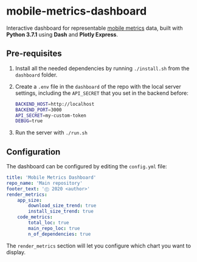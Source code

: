 # mobile-metrics-dashboard

Interactive dashboard for representable [mobile metrics](https://github.com/matsoftware/mobile-metrics) data, built with **Python 3.7.1** using **Dash** and **Plotly Express**.

## Pre-requisites

1. Install all the needed dependencies by running `./install.sh` from the `dashboard` folder. 

2. Create a `.env` file in the `dashboard` of the repo with the local server settings, including the `API_SECRET` that you set in the backend before:
    ```bash
    BACKEND_HOST=http://localhost
    BACKEND_PORT=3000
    API_SECRET=my-custom-token
    DEBUG=true
    ```

3. Run the server with `./run.sh`

## Configuration

The dashboard can be configured by editing the `config.yml` file:

```yaml
title: 'Mobile Metrics Dashboard'
repo_name: 'Main repository'
footer_text: 'Ⓒ 2020 <author>'
render_metrics:
    app_size:
        download_size_trend: true
        install_size_trend: true
    code_metrics:
        total_loc: true
        main_repo_loc: true
        n_of_dependencies: true
```

The `render_metrics` section will let you configure which chart you want to display.